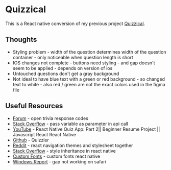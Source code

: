 # Quizzical

This is a React native conversion of my previous project [Quizzical](https://github.com/jdegand/scrimba-quizzical).  

## Thoughts

- Styling problem - width of the question determines width of the question container - only noticeable when question length is short
- IOS changes not complete - buttons need styling - and gap doesn't seem to be applied - depends on version of ios
- Untouched questions don't get a gray background
- Not ideal to have blue text with a green or red background - so changed text to white - also red / green are not the exact colors used in the figma file 

## Useful Resources

- [Forum](https://forums.pixeltailgames.com/t/response-code-overview/19359) - open trivia response codes
- [Stack Overflow](https://stackoverflow.com/questions/61990338/how-to-pass-variable-as-a-parameter-in-api-call-fetch-in-javascript-react-nativ) - pass variable as parameter in api call
- [YouTube](https://www.youtube.com/watch?v=Vk5PpC0gNnA) - React Native Quiz App: Part 2|| Beginner Resume Project || Javascript React React Native
- [Github](https://github.com/devnuggetz/Quizzler) - Quizzler
- [Reddit](https://www.reddit.com/r/reactnative/comments/mh4h1d/how_to_use_react_navigation_themes_inside_a/) - react navigation themes and stylesheet together
- [Stack Overflow](https://stackoverflow.com/questions/55379943/usage-of-important-in-react-native) - style inheritance in react native
- [Custom Fonts](https://blog.logrocket.com/adding-custom-fonts-react-native/) - custom fonts react native
- [Windows Report](https://windowsreport.com/gap-not-working-safari/) - gap not working on safari